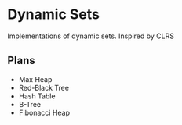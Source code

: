 # Dynamic Sets
Implementations of dynamic sets.
Inspired by CLRS

## Plans
- Max Heap
- Red-Black Tree
- Hash Table
- B-Tree
- Fibonacci Heap
